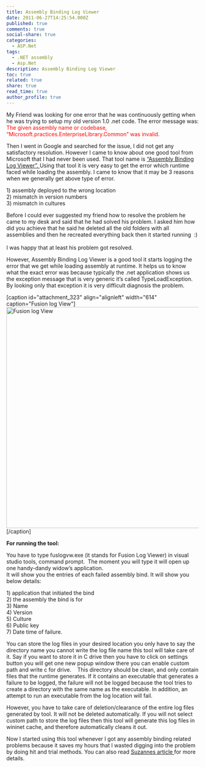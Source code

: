 ```yaml
---
title: Assembly Binding Log Viewer
date: 2011-06-27T14:25:54.000Z
published: true
comments: true
social-share: true
categories:
  - ASP.Net
tags:
  - .NET assembly
  - Asp.Net
description: Assembly Binding Log Viewer
toc: true
related: true
share: true
read_time: true
author_profile: true
---
```


<p>
				My Friend was looking for one error that he was continuously getting when he was trying to setup my old version 1.0 .net code. The error message was:<br />
<span style="color:#ff0000;">The given assembly name or codebase, “Microsoft.practices.EnterpriseLibrary.Common” was invalid.</span></p>
<p>Then I went in Google and searched for the issue, I did not get any satisfactory resolution. However I came to know about one good tool from Microsoft that I had never been used. That tool name is <a title="Assembly Binding Log Viewer" href="http://msdn.microsoft.com/en-us/library/e74a18c4(v=vs.80).aspx" target="_blank" rel="noopener noreferrer">“Assembly Binding Log Viewer”. </a>Using that tool it is very easy to get the error which runtime faced while loading the assembly. I came to know that it may be 3 reasons when we generally get above type of error.</p>
<p>1) assembly deployed to the wrong location<br />
2) mismatch in version numbers<br />
3) mismatch in cultures</p>
<p>Before I could ever suggested my friend how to resolve the problem he came to my desk and said that he had solved his problem. I asked him how did you achieve that he said he deleted all the old folders with all assemblies and then he recreated everything back then it started running  :)  <br />
I was happy that at least his problem got resolved.</p>
<p>However, Assembly Binding Log Viewer is a good tool it starts logging the error that we get while loading assembly at runtime. It helps us to know what the exact error was because typically the .net application shows us the exception message that is very generic it’s called TypeLoadException. By looking only that exception it is very difficult diagnosis the problem.</p>
<p>[caption id="attachment_323" align="alignleft" width="614" caption="Fusion log View"]<a href="http://rupeshtiwari.com/wp-content/uploads/2011/06/fuslogvw.png"><img class="size-full wp-image-323" title="Fusion log View" src="{{ site.baseurl }}/assets/2011/06/fuslogvw.png" alt="Fusion log View" width="614" height="579" /></a>[/caption]</p>
<p><strong>For running the tool:</strong></p>
<p>You have to type fuslogvw.exe (it stands for Fusion Log Viewer) in visual studio tools, command prompt.  The moment you will type it will open up one handy-dandy widow’s application.<br />
It will show you the entries of each failed assembly bind. It will show you below details:</p>
<p>1) application that initiated the bind<br />
2) the assembly the bind is for<br />
3) Name<br />
4) Version<br />
5) Culture<br />
6) Public key<br />
7) Date time of failure.</p>
<p>You can store the log files in your desired location you only have to say the directory name you cannot write the log file name this tool will take care of it. Say if you want to store it in C drive then you have to click on settings button you will get one new popup window there you can enable custom path and write c for drive.    This directory should be clean, and only contain files that the runtime generates. If it contains an executable that generates a failure to be logged, the failure will not be logged because the tool tries to create a directory with the same name as the executable. In addition, an attempt to run an executable from the log location will fail.</p>
<p>However, you have to take care of deletion/clearance of the entire log files generated by tool. It will not be deleted automatically. If you will not select custom path to store the log files then this tool will generate this log files in wininet cache, and therefore automatically cleans it out.</p>
<p>Now I started using this tool whenever I got any assembly binding related problems because it saves my hours that I wasted digging into the problem by doing hit and trial methods. You can also read <a title="Debugging Assembly Loading Failures" href="http://blogs.msdn.com/b/suzcook/archive/2003/05/29/57120.aspx" target="_blank" rel="noopener noreferrer">Suzannes article </a>for more details.		</p>
